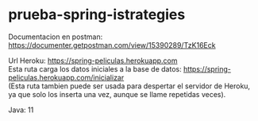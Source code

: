 # prueba-spring-istrategies

Documentacion en postman: https://documenter.getpostman.com/view/15390289/TzK16Eck

Url Heroku: https://spring-peliculas.herokuapp.com  
Esta ruta carga los datos iniciales a la base de datos: https://spring-peliculas.herokuapp.com/inicializar  
(Esta ruta tambien puede ser usada para despertar el servidor de Heroku, ya que solo los inserta una vez, aunque se llame repetidas veces).

Java: 11
